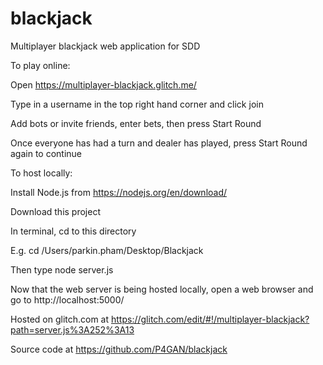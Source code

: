 # blackjack
Multiplayer blackjack web application for SDD

To play online: 

Open https://multiplayer-blackjack.glitch.me/

Type in a username in the top right hand corner and click join

Add bots or invite friends, enter bets, then press Start Round

Once everyone has had a turn and dealer has played, press Start Round again to continue

To host locally:

Install Node.js from https://nodejs.org/en/download/

Download this project

In terminal, cd to this directory

E.g. cd /Users/parkin.pham/Desktop/Blackjack

Then type node server.js

Now that the web server is being hosted locally, open a web browser and go to http://localhost:5000/

Hosted on glitch.com at 
https://glitch.com/edit/#!/multiplayer-blackjack?path=server.js%3A252%3A13

Source code at https://github.com/P4GAN/blackjack